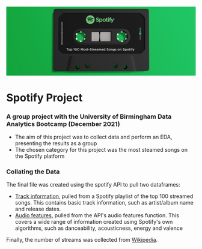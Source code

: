 ![](images/spotify%20100_readme.PNG)
# Spotify Project
### A group project with the University of Birmingham Data Analytics Bootcamp (December 2021)

 - The aim of this project was to collect data and perform an EDA, presenting the results as a group
 - The chosen category for this project was the most steamed songs on the Spotify platform

### Collating the Data

The final file was created using the spotify API to pull two dataframes:

 - [Track information](https://github.com/Amina-H1/spotify-project/blob/main/tracks.csv), pulled from a Spotify playlist of the top 100 streamed songs. This contains basic track information, such as artist/album name and release dates.
 - [Audio features](https://github.com/Amina-H1/spotify-project/blob/main/features.csv), pulled from the API's audio features function. This covers a wide range of information created using Spotify's own algorithms, such as danceability, acousticness, energy and valence

Finally, the number of streams was collected from [Wikipedia](https://en.wikipedia.org/wiki/List_of_most-streamed_songs_on_Spotify).

